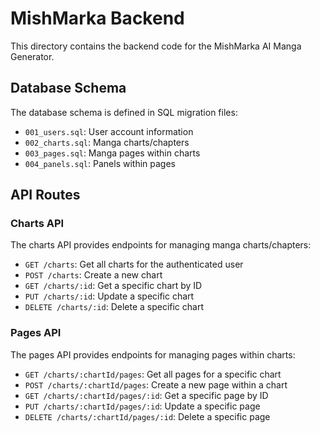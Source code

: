 # MishMarka Backend

This directory contains the backend code for the MishMarka AI Manga Generator.

## Database Schema

The database schema is defined in SQL migration files:

- `001_users.sql`: User account information
- `002_charts.sql`: Manga charts/chapters
- `003_pages.sql`: Manga pages within charts
- `004_panels.sql`: Panels within pages

## API Routes

### Charts API

The charts API provides endpoints for managing manga charts/chapters:

- `GET /charts`: Get all charts for the authenticated user
- `POST /charts`: Create a new chart
- `GET /charts/:id`: Get a specific chart by ID
- `PUT /charts/:id`: Update a specific chart
- `DELETE /charts/:id`: Delete a specific chart

### Pages API

The pages API provides endpoints for managing pages within charts:

- `GET /charts/:chartId/pages`: Get all pages for a specific chart
- `POST /charts/:chartId/pages`: Create a new page within a chart
- `GET /charts/:chartId/pages/:id`: Get a specific page by ID
- `PUT /charts/:chartId/pages/:id`: Update a specific page
- `DELETE /charts/:chartId/pages/:id`: Delete a specific page